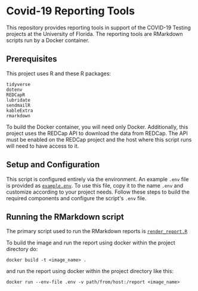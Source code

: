 # Covid-19 Reporting Tools

This repository provides reporting tools in support of the COVID-19 Testing projects at the University of Florida. The reporting tools are RMarkdown scripts run by a Docker container.

## Prerequisites

This project uses R and these R packages:

    tidyverse
    dotenv
    REDCapR
    lubridate
    sendmailR
    kableExtra
    rmarkdown

To build the Docker container, you will need only Docker. Additionally, this project uses the REDCap API to download the data from REDCap. The API must be enabled on the REDCap project and the host where this script runs will need to have access to it.

## Setup and Configuration

This script is configured entirely via the environment. An example `.env` file is provided as [`example.env`](example.env). To use this file, copy it to the name `.env` and customize according to your project needs. Follow these steps to build the required components and configure the script's `.env` file.

## Running the RMarkdown script
The primary script used to run the RMarkdown reports is [`render_report.R`](render_report.R)

To build the image and run the report using docker within the project directory do:

`docker build -t <image_name> .`

and run the report using docker within the project directory like this:

`docker run --env-file .env -v path/from/host:/report <image_name>`
